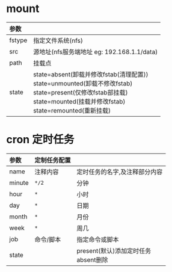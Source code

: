 # mount

|参数| |
|:---|:---|
|fstype|指定文件系统(nfs)|
|src|源地址(nfs服务端地址 eg: 192.168.1.1/data)
|path|挂载点|
|state|state=absent(卸载并修改fstab(清理配置))<br/>state=unmounted(卸载不修改fstab)<br/>state=present(仅修改fstab部挂载)<br/>state=mounted(挂载并修改fstab)<br/>state=remounted(重新挂载)|

# cron 定时任务

|参数|定制任务配置| |
|:---|:---|:---|
|name|注释内容|定时任务的名字,及注释部分内容|
|minute| `*/2` |分钟 |
|hour| `*` | 小时 |
|day| `*` | 日期 |
|month| `*` | 月份 |
|week| `*` | 周几 |
|job| 命令/脚本 | 指定命令或脚本|
|state| | present(默认)添加定时任务<br/>absent删除|

## 


